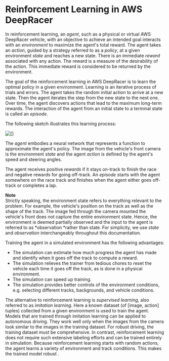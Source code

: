 # Reinforcement Learning in AWS DeepRacer<a name="deepracer-how-it-works-overview-reinforcement-learning"></a>

 In reinforcement learning, an *agent*, such as a physical or virtual AWS DeepRacer vehicle, with an objective to achieve an intended goal interacts with an *environment* to maximize the agent's total reward\. The agent takes an *action*, guided by a strategy referred to as a *policy*, at a given environment *state* and reaches a new state\. There is an immediate *reward* associated with any action\. The reward is a measure of the desirability of the action\. This immediate reward is considered to be returned by the environment\. 

The goal of the reinforcement learning in AWS DeepRacer is to learn the optimal policy in a given environment\. Learning is an iterative process of trials and errors\. The agent takes the random initial action to arrive at a new state\. Then the agent iterates the step from the new state to the next one\. Over time, the agent discovers actions that lead to the maximum long\-term rewards\. The interaction of the agent from an initial state to a terminal state is called an *episode*\.

The following sketch illustrates this learning process: 

![\[\]](http://docs.aws.amazon.com/deepracer/latest/developerguide/images/deepracer-reinforcement-learning-overview.png)

The *agent* embodies a neural network that represents a function to approximate the agent's policy\. The image from the vehicle's front camera is the environment *state* and the agent *action* is defined by the agent's speed and steering angles\. 

The agent receives positive *rewards* if it stays on\-track to finish the race and negative rewards for going off\-track\. An *episode* starts with the agent somewhere on the race track and finishes when the agent either goes off\-track or completes a lap\.

**Note**  
 Strictly speaking, the environment state refers to everything relevant to the problem\. For example, the vehicle's position on the track as well as the shape of the track\. The image fed through the camera mounted the vehicle's front does not capture the entire environment state\. Hence, the environment is deemed partially observed and the input to the agent is referred to as *observation *rather than state\. For simplicity, we use *state* and *observation* interchangeably throughout this documentation\. 

Training the agent in a simulated environment has the following advantages:
+  The simulation can estimate how much progress the agent has made and identify when it goes off the track to compute a reward\. 
+  The simulation relieves the trainer from tedious chores to reset the vehicle each time it goes off the track, as is done in a physical environment\.
+  The simulation can speed up training\. 
+  The simulation provides better controls of the environment conditions, e\.g\. selecting different tracks, backgrounds, and vehicle conditions\. 

The alternative to reinforcement learning is *supervised learning*, also referred to as *imitation learning*\. Here a known dataset \(of \[image, action\] tuples\) collected from a given environment is used to train the agent\. Models that are trained through imitation learning can be applied to autonomous driving\. They work well only when the images from the camera look similar to the images in the training dataset\. For robust driving, the training dataset must be comprehensive\. In contrast, reinforcement learning does not require such extensive labeling efforts and can be trained entirely in simulation\. Because reinforcement learning starts with random actions, the agent learns a variety of environment and track conditions\. This makes the trained model robust \.